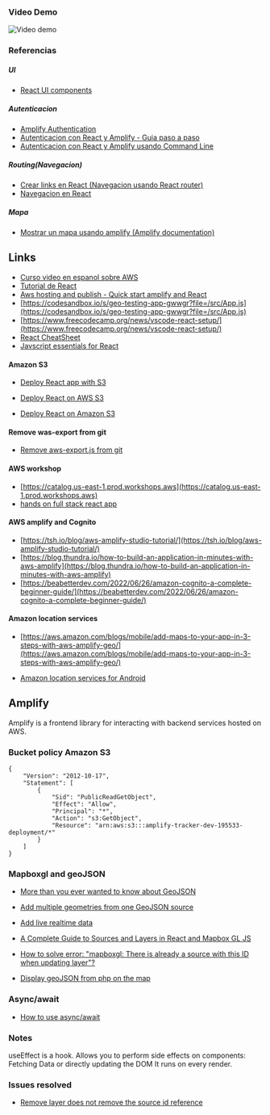 ### Video Demo


<!-- <img src='https://i.imgur.com/JPcunlC.gif' title='video demo' width='' alt='Video demo'/> -->
<img src='https://imgur.com/nNlDlwU.gif' title='video demo' width='' alt='Video demo'/>



### Referencias

##### UI

- [React UI components](https://ui.docs.amplify.aws/react/components/flex)

##### Autenticacion

- [Amplify Authentication](https://aws.amazon.com/blogs/mobile/amplify-uis-new-authenticator-component-makes-it-easy-to-add-customizable-login-pages-to-your-react-angular-or-vue-app/)
- [Autenticacion con React y Amplify - Guia paso a paso](https://welearncode.com/amplify-authenticator/)
- [Autenticacion con React y Amplify usando Command Line](https://blog.logrocket.com/authentication-react-aws-amplify-cognito/)

##### Routing(Navegacion)

- [Crear links en React (Navegacion usando React router)](https://stackabuse.com/programmatically-navigate-using-react-router/)
- [Navegacion en React](https://rookiecoder.medium.com/react-button-click-navigate-to-new-page-6af7397ea220)

##### Mapa

- [ Mostrar un mapa usando amplify (Amplify documentation)](https://docs.amplify.aws/lib/geo/maps/q/platform/js/)

## Links

- [Curso video en espanol sobre AWS ](https://marcia.dev/courses/sls-esp/)
- [Tutorial de React](https://ibaslogic.com/react-tutorial-for-beginners/)
- [Aws hosting and publish - Quick start amplify and React](https://docs.amplify.aws/start/getting-started/hosting/q/integration/react/)
- [https://codesandbox.io/s/geo-testing-app-gwwgr?file=/src/App.js](https://codesandbox.io/s/geo-testing-app-gwwgr?file=/src/App.js)
- [https://www.freecodecamp.org/news/vscode-react-setup/](https://www.freecodecamp.org/news/vscode-react-setup/)
- [React CheatSheet](https://www.freecodecamp.org/news/the-react-cheatsheet/#react-components)
- [Javscript essentials for React](https://www.freecodecamp.org/news/javascript-skills-you-need-for-react-practical-examples/)

#### Amazon S3

- [Deploy React app with S3](https://medium.com/dailyjs/a-guide-to-deploying-your-react-app-with-aws-s3-including-https-a-custom-domain-a-cdn-and-58245251f08)

- [Deploy React on AWS S3](https://www.cloudthat.com/resources/blog/step-by-step-guide-to-deploy-reactjs-app-on-aws-s3)

- [Deploy React on Amazon S3](https://aws.plainenglish.io/deploy-react-apps-on-amazon-s3-95bb9f5870d1)

#### Remove was-export from git

- [Remove aws-export.js from git](https://stackoverflow.com/questions/61514515/missing-aws-exports-js-always-when-building-aws-amplify-react-app-with-amplify-i)

#### AWS workshop

- [https://catalog.us-east-1.prod.workshops.aws](https://catalog.us-east-1.prod.workshops.aws)
- [hands on full stack react app](https://aws.amazon.com/getting-started/hands-on/build-react-app-amplify-graphql/?ref=gsrchandson&id=updated)

#### AWS amplify and Cognito

- [https://tsh.io/blog/aws-amplify-studio-tutorial/](https://tsh.io/blog/aws-amplify-studio-tutorial/)
- [https://blog.thundra.io/how-to-build-an-application-in-minutes-with-aws-amplify](https://blog.thundra.io/how-to-build-an-application-in-minutes-with-aws-amplify)
- [https://beabetterdev.com/2022/06/26/amazon-cognito-a-complete-beginner-guide/](https://beabetterdev.com/2022/06/26/amazon-cognito-a-complete-beginner-guide/)

#### Amazon location services

- [https://aws.amazon.com/blogs/mobile/add-maps-to-your-app-in-3-steps-with-aws-amplify-geo/](https://aws.amazon.com/blogs/mobile/add-maps-to-your-app-in-3-steps-with-aws-amplify-geo/)

- [Amazon location services for Android](https://aws.amazon.com/blogs/mobile/add-maps-to-your-android-app-with-aws-amplify-geo-powered-by-amazon-location-service/)

## Amplify

Amplify is a frontend library for interacting with backend services hosted on AWS.

### Bucket policy Amazon S3

```
{
    "Version": "2012-10-17",
    "Statement": [
        {
            "Sid": "PublicReadGetObject",
            "Effect": "Allow",
            "Principal": "*",
            "Action": "s3:GetObject",
            "Resource": "arn:aws:s3:::amplify-tracker-dev-195533-deployment/*"
        }
    ]
}
```
### Mapboxgl and geoJSON

- [More than you ever wanted to know about GeoJSON](https://macwright.com/2015/03/23/geojson-second-bite.html)
- [Add multiple geometries from one GeoJSON source](https://docs.mapbox.com/mapbox-gl-js/example/multiple-geometries/)
- [Add live realtime data](https://docs.mapbox.com/mapbox-gl-js/example/live-geojson/)
- [A Complete Guide to Sources and Layers in React and Mapbox GL JS](https://www.lostcreekdesigns.co/writing/a-complete-guide-to-sources-and-layers-in-react-and-mapbox-gl-js/)

- [How to solve error: "mapboxgl: There is already a source with this ID when updating layer"?](https://stackoverflow.com/questions/65597502/how-to-solve-error-mapboxgl-there-is-already-a-source-with-this-id-when-update)

- [Display geoJSON from php on the map](https://gis.stackexchange.com/questions/360312/how-to-display-the-geojson-from-php-on-the-map)

### Async/await

- [How to use async/await ](https://rapidapi.com/guides/fetch-api-async-await)

### Notes
useEffect is a hook. 
Allows you to perform side effects on components: Fetching Data or directly updating the DOM
It runs on every render.

### Issues resolved

- [Remove layer does not remove the source id reference](https://github.com/mapbox/mapbox-gl-js/issues/9135)